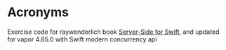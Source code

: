 # Acronyms
Exercise code for raywenderlich book [Server-Side for Swift](https://www.raywenderlich.com/books/server-side-swift-with-vapor/v3.0), and updated for vapor 4.65.0 with Swift modern concurrency api
